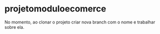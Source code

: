 # projetomoduloecomerce

No momento, ao clonar o projeto criar nova branch com o nome e trabalhar sobre ela.
